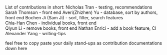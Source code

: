 List of contributions in short:
Nicholas Tran - testing, recommendations  
Sarah Thomson - front end
Averi(Zhizhen) Yu - database, sort by authors, front end
Bochen Ji (Sam Ji) - sort, filter, search features  
Chia-Han Chen - individual books, front end  
Qiyun Li - remove books, front end
Nathan Enrici - add a book feature, CI
Alexander Yang - writing-tips

feel free to copy paste your daily stand-ups as contribution documentations down here  
<!-- feel free to copy paste your daily stand-ups as contribution documentations down here  -->